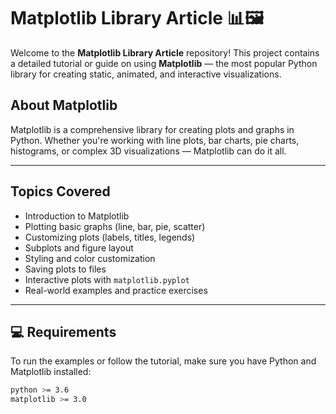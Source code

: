 # Matplotlib Library Article 📊🖼️

Welcome to the **Matplotlib Library Article** repository! This project contains a detailed tutorial or guide on using **Matplotlib** — the most popular Python library for creating static, animated, and interactive visualizations.

## About Matplotlib

Matplotlib is a comprehensive library for creating plots and graphs in Python. Whether you're working with line plots, bar charts, pie charts, histograms, or complex 3D visualizations — Matplotlib can do it all.

---

## Topics Covered

- Introduction to Matplotlib
- Plotting basic graphs (line, bar, pie, scatter)
- Customizing plots (labels, titles, legends)
- Subplots and figure layout
- Styling and color customization
- Saving plots to files
- Interactive plots with `matplotlib.pyplot`
- Real-world examples and practice exercises

---

## 💻 Requirements

To run the examples or follow the tutorial, make sure you have Python and Matplotlib installed:

```bash
python >= 3.6
matplotlib >= 3.0
